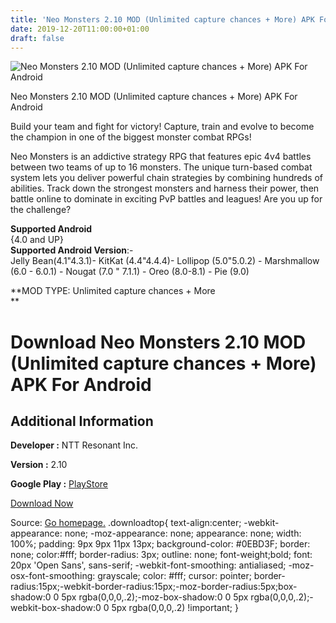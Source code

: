 ```yaml
---
title: 'Neo Monsters 2.10 MOD (Unlimited capture chances + More) APK For Android'
date: 2019-12-20T11:00:00+01:00
draft: false
---
```


![Neo Monsters 2.10 MOD (Unlimited capture chances + More) APK For Android](https://i0.wp.com/apkhome.net/wp-content/uploads/2019/12/Neo-Monsters-2.10-MOD-Unlimited-capture-chances-More.png "Neo Monsters 2.10 MOD (Unlimited capture chances + More) APK For Android")

  

Neo Monsters 2.10 MOD (Unlimited capture chances + More) APK For Android

Build your team and fight for victory! Capture, train and evolve to become the champion in one of the biggest monster combat RPGs!

Neo Monsters is an addictive strategy RPG that features epic 4v4 battles between two teams of up to 16 monsters. The unique turn-based combat system lets you deliver powerful chain strategies by combining hundreds of abilities. Track down the strongest monsters and harness their power, then battle online to dominate in exciting PvP battles and leagues! Are you up for the challenge?

**Supported Android**  
{4.0 and UP}  
**Supported Android Version**:-  
Jelly Bean(4.1"4.3.1)- KitKat (4.4"4.4.4)- Lollipop (5.0"5.0.2) - Marshmallow (6.0 - 6.0.1) - Nougat (7.0 " 7.1.1) - Oreo (8.0-8.1) - Pie (9.0)

**MOD TYPE: Unlimited capture chances + More  
**

Download Neo Monsters 2.10 MOD (Unlimited capture chances + More) APK For Android
=================================================================================

Additional Information
----------------------

**Developer :** NTT Resonant Inc.

**Version :** 2.10

**Google Play :** [PlayStore](https://play.google.com/store/apps/details?id=com.pockettrend.neomonsters)

  

[Download Now](https://store4app.co/post/neo-monsters-2-10-mod-unlimited-capture-chances-more-apk-for-android_1576782038)

  
Source: [Go homepage.](https://store4app.co/post/neo-monsters-2-10-mod-unlimited-capture-chances-more-apk-for-android_1576782038) .downloadtop{ text-align:center; -webkit-appearance: none; -moz-appearance: none; appearance: none; width: 100%; padding: 9px 9px 11px 13px; background-color: #0EBD3F; border: none; color:#fff; border-radius: 3px; outline: none; font-weight;bold; font: 20px 'Open Sans', sans-serif; -webkit-font-smoothing: antialiased; -moz-osx-font-smoothing: grayscale; color: #fff; cursor: pointer; border-radius:15px;-webkit-border-radius:15px;-moz-border-radius:5px;box-shadow:0 0 5px rgba(0,0,0,.2);-moz-box-shadow:0 0 5px rgba(0,0,0,.2);-webkit-box-shadow:0 0 5px rgba(0,0,0,.2) !important; }